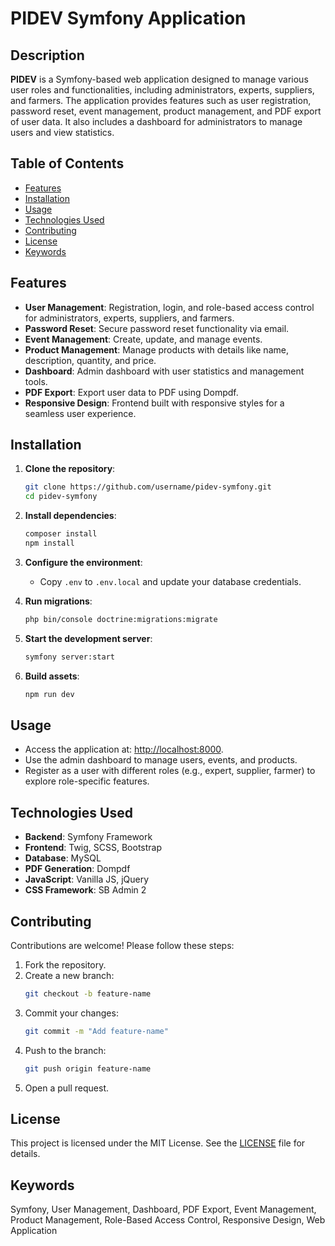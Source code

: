 # PIDEV Symfony Application

## Description
**PIDEV** is a Symfony-based web application designed to manage various user roles and functionalities, including administrators, experts, suppliers, and farmers. The application provides features such as user registration, password reset, event management, product management, and PDF export of user data. It also includes a dashboard for administrators to manage users and view statistics.

## Table of Contents
- [Features](#features)
- [Installation](#installation)
- [Usage](#usage)
- [Technologies Used](#technologies-used)
- [Contributing](#contributing)
- [License](#license)
- [Keywords](#keywords)

## Features
- **User Management**: Registration, login, and role-based access control for administrators, experts, suppliers, and farmers.
- **Password Reset**: Secure password reset functionality via email.
- **Event Management**: Create, update, and manage events.
- **Product Management**: Manage products with details like name, description, quantity, and price.
- **Dashboard**: Admin dashboard with user statistics and management tools.
- **PDF Export**: Export user data to PDF using Dompdf.
- **Responsive Design**: Frontend built with responsive styles for a seamless user experience.

## Installation

1. **Clone the repository**:
   ```bash
   git clone https://github.com/username/pidev-symfony.git
   cd pidev-symfony
   ```

2. **Install dependencies**:
   ```bash
   composer install
   npm install
   ```

3. **Configure the environment**:
   - Copy `.env` to `.env.local` and update your database credentials.

4. **Run migrations**:
   ```bash
   php bin/console doctrine:migrations:migrate
   ```

5. **Start the development server**:
   ```bash
   symfony server:start
   ```

6. **Build assets**:
   ```bash
   npm run dev
   ```

## Usage
- Access the application at: [http://localhost:8000](http://localhost:8000).
- Use the admin dashboard to manage users, events, and products.
- Register as a user with different roles (e.g., expert, supplier, farmer) to explore role-specific features.

## Technologies Used
- **Backend**: Symfony Framework
- **Frontend**: Twig, SCSS, Bootstrap
- **Database**: MySQL
- **PDF Generation**: Dompdf
- **JavaScript**: Vanilla JS, jQuery
- **CSS Framework**: SB Admin 2

## Contributing
Contributions are welcome! Please follow these steps:

1. Fork the repository.
2. Create a new branch:
   ```bash
   git checkout -b feature-name
   ```
3. Commit your changes:
   ```bash
   git commit -m "Add feature-name"
   ```
4. Push to the branch:
   ```bash
   git push origin feature-name
   ```
5. Open a pull request.

## License
This project is licensed under the MIT License. See the [LICENSE](LICENSE) file for details.

## Keywords
Symfony, User Management, Dashboard, PDF Export, Event Management, Product Management, Role-Based Access Control, Responsive Design, Web Application
